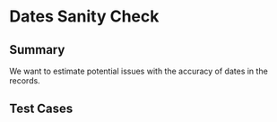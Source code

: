 # Dates Sanity Check

## Summary

We want to estimate potential issues with the accuracy of dates in the records.

## Test Cases